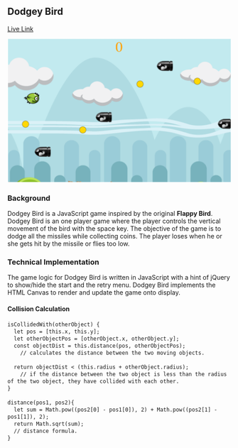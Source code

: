 ## Dodgey Bird

[Live Link](https://hellojohnito.github.io/Dodgey-Bird/)

<p align="center">
    <img src="img/dodgeybird.png" alt="Landing Page" />
</p>

### Background

Dodgey Bird is a JavaScript game inspired by the original **Flappy Bird**. Dodgey Bird is an one player game where the player controls the vertical movement of the bird with the space key. The objective of the game is to dodge all the missiles while collecting coins. The player loses when he or she gets hit by the missile or flies too low.


### Technical Implementation

The game logic for Dodgey Bird is written in JavaScript with a hint of jQuery to show/hide the start and the retry menu. Dodgey Bird implements the HTML Canvas to render and update the game onto display.


#### Collision Calculation

```
isCollidedWith(otherObject) {
  let pos = [this.x, this.y];
  let otherObjectPos = [otherObject.x, otherObject.y];
  const objectDist = this.distance(pos, otherObjectPos);
    // calculates the distance between the two moving objects.

  return objectDist < (this.radius + otherObject.radius);
    // if the distance between the two object is less than the radius of the two object, they have collided with each other.  
}

distance(pos1, pos2){
  let sum = Math.pow((pos2[0] - pos1[0]), 2) + Math.pow((pos2[1] - pos1[1]), 2);
  return Math.sqrt(sum);
  // distance formula.
}

```
